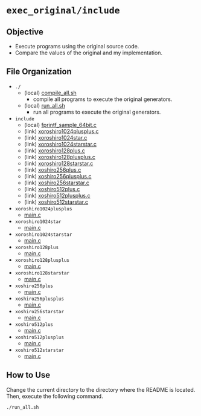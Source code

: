 # `exec_original/include`

## Objective

- Execute programs using the original source code.
- Compare the values of the original and my implementation.

## File Organization

- `./`
  - (local)&nbsp;[compile_all.sh](compile_all.sh)
    - compile all programs to execute the original generators.
  - (local)&nbsp;[run_all.sh](run_all.sh)
    - run all programs to execute the original generators.
- `include`
  - (local)&nbsp;[fprintf_sample_64bit.c](include/fprintf_sample_64bit.c)
  - (link)&nbsp;[xoroshiro1024plusplus.c](https://prng.di.unimi.it/xoroshiro1024plusplus.c)
  - (link)&nbsp;[xoroshiro1024star.c](https://prng.di.unimi.it/xoroshiro1024star.c)
  - (link)&nbsp;[xoroshiro1024starstar.c](https://prng.di.unimi.it/xoroshiro1024starstar.c)
  - (link)&nbsp;[xoroshiro128plus.c](https://prng.di.unimi.it/xoroshiro128plus.c)
  - (link)&nbsp;[xoroshiro128plusplus.c](https://prng.di.unimi.it/xoroshiro128plusplus.c)
  - (link)&nbsp;[xoroshiro128starstar.c](https://prng.di.unimi.it/xoroshiro128starstar.c)
  - (link)&nbsp;[xoshiro256plus.c](https://prng.di.unimi.it/xoshiro256plus.c)
  - (link)&nbsp;[xoshiro256plusplus.c](https://prng.di.unimi.it/xoshiro256plusplus.c)
  - (link)&nbsp;[xoshiro256starstar.c](https://prng.di.unimi.it/xoshiro256starstar.c)
  - (link)&nbsp;[xoshiro512plus.c](https://prng.di.unimi.it/xoshiro512plus.c)
  - (link)&nbsp;[xoshiro512plusplus.c](https://prng.di.unimi.it/xoshiro512plusplus.c)
  - (link)&nbsp;[xoshiro512starstar.c](https://prng.di.unimi.it/xoshiro512starstar.c)
- `xoroshiro1024plusplus`
  - [main.c](xoroshiro1024plusplus/main.c)
- `xoroshiro1024star`
  - [main.c](xoroshiro1024star/main.c)
- `xoroshiro1024starstar`
  - [main.c](xoroshiro1024starstar/main.c)
- `xoroshiro128plus`
  - [main.c](xoroshiro128plus/main.c)
- `xoroshiro128plusplus`
  - [main.c](xoroshiro128plusplus/main.c)
- `xoroshiro128starstar`
  - [main.c](xoroshiro128starstar/main.c)
- `xoshiro256plus`
  - [main.c](xoshiro256plus/main.c)
- `xoshiro256plusplus`
  - [main.c](xoshiro256plusplus/main.c)
- `xoshiro256starstar`
  - [main.c](xoshiro256starstar/main.c)
- `xoshiro512plus`
  - [main.c](xoshiro512plus/main.c)
- `xoshiro512plusplus`
  - [main.c](xoshiro512plusplus/main.c)
- `xoshiro512starstar`
  - [main.c](xoshiro512starstar/main.c)

## How to Use

Change the current directory to the directory where the README is located.  
Then, execute the following command.

```shell
./run_all.sh
```

<!-- EOF -->
